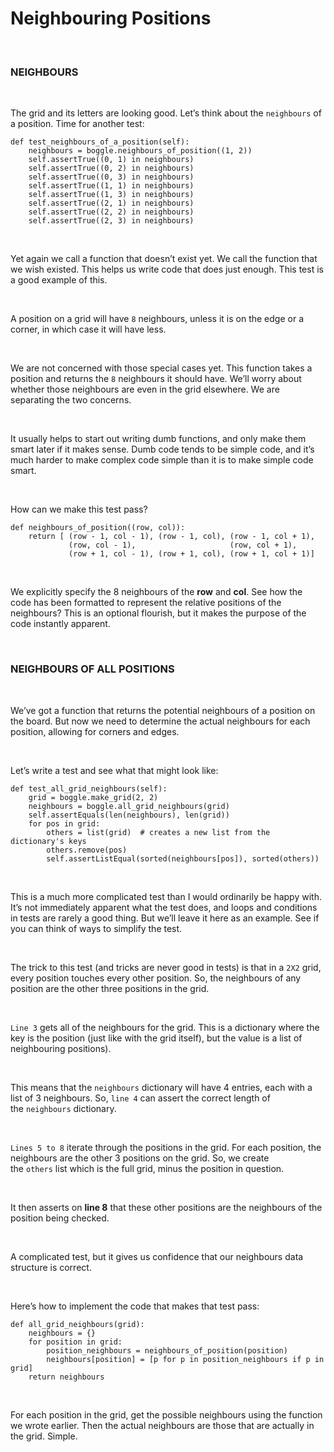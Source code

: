 Neighbouring Positions
======================

 

### NEIGHBOURS

 

The grid and its letters are looking good. Let’s think about the `neighbours` of
a position. Time for another test:

~~~~~~~~~~~~~~~~~~~~~~~~~~~~~~~~~~~~~~~~~~~~~~~~~~~~~~~~~~~~~~~~~~~~~~~~~~~~~~~~
def test_neighbours_of_a_position(self):
    neighbours = boggle.neighbours_of_position((1, 2))
    self.assertTrue((0, 1) in neighbours)
    self.assertTrue((0, 2) in neighbours)
    self.assertTrue((0, 3) in neighbours)
    self.assertTrue((1, 1) in neighbours)
    self.assertTrue((1, 3) in neighbours)
    self.assertTrue((2, 1) in neighbours)
    self.assertTrue((2, 2) in neighbours)
    self.assertTrue((2, 3) in neighbours)
~~~~~~~~~~~~~~~~~~~~~~~~~~~~~~~~~~~~~~~~~~~~~~~~~~~~~~~~~~~~~~~~~~~~~~~~~~~~~~~~

 

Yet again we call a function that doesn’t exist yet. We call the function that
we wish existed. This helps us write code that does just enough. This test is a
good example of this.

 

A position on a grid will have `8` neighbours, unless it is on the edge or a
corner, in which case it will have less.

 

We are not concerned with those special cases yet. This function takes a
position and returns the `8` neighbours it should have. We’ll worry about
whether those neighbours are even in the grid elsewhere. We are separating the
two concerns.

 

It usually helps to start out writing dumb functions, and only make them smart
later if it makes sense. Dumb code tends to be simple code, and it’s much harder
to make complex code simple than it is to make simple code smart.

 

How can we make this test pass?

~~~~~~~~~~~~~~~~~~~~~~~~~~~~~~~~~~~~~~~~~~~~~~~~~~~~~~~~~~~~~~~~~~~~~~~~~~~~~~~~
def neighbours_of_position((row, col)):
    return [ (row - 1, col - 1), (row - 1, col), (row - 1, col + 1),
             (row, col - 1),                     (row, col + 1),
             (row + 1, col - 1), (row + 1, col), (row + 1, col + 1)]
~~~~~~~~~~~~~~~~~~~~~~~~~~~~~~~~~~~~~~~~~~~~~~~~~~~~~~~~~~~~~~~~~~~~~~~~~~~~~~~~

 

We explicitly specify the 8 neighbours of the **row** and **col**. See how the
code has been formatted to represent the relative positions of the neighbours?
This is an optional flourish, but it makes the purpose of the code instantly
apparent.

 

### NEIGHBOURS OF ALL POSITIONS

 

We’ve got a function that returns the potential neighbours of a position on the
board. But now we need to determine the actual neighbours for each position,
allowing for corners and edges.

 

Let’s write a test and see what that might look like:

~~~~~~~~~~~~~~~~~~~~~~~~~~~~~~~~~~~~~~~~~~~~~~~~~~~~~~~~~~~~~~~~~~~~~~~~~~~~~~~~
def test_all_grid_neighbours(self):
    grid = boggle.make_grid(2, 2)
    neighbours = boggle.all_grid_neighbours(grid)
    self.assertEquals(len(neighbours), len(grid))
    for pos in grid:
        others = list(grid)  # creates a new list from the dictionary's keys
        others.remove(pos)
        self.assertListEqual(sorted(neighbours[pos]), sorted(others))
~~~~~~~~~~~~~~~~~~~~~~~~~~~~~~~~~~~~~~~~~~~~~~~~~~~~~~~~~~~~~~~~~~~~~~~~~~~~~~~~

 

This is a much more complicated test than I would ordinarily be happy with. It’s
not immediately apparent what the test does, and loops and conditions in tests
are rarely a good thing. But we’ll leave it here as an example. See if you can
think of ways to simplify the test.

 

The trick to this test (and tricks are never good in tests) is that in a `2X2`
grid, every position touches every other position. So, the neighbours of any
position are the other three positions in the grid.

 

`Line 3` gets all of the neighbours for the grid. This is a dictionary where the
key is the position (just like with the grid itself), but the value is a list of
neighbouring positions).

 

This means that the `neighbours` dictionary will have 4 entries, each with a
list of 3 neighbours. So, `line 4` can assert the correct length of
the `neighbours` dictionary.

 

`Lines 5 to 8` iterate through the positions in the grid. For each position, the
neighbours are the other 3 positions on the grid. So, we create
the `others` list which is the full grid, minus the position in question.

 

It then asserts on **line 8** that these other positions are the neighbours of
the position being checked.

 

A complicated test, but it gives us confidence that our neighbours data
structure is correct.

 

Here’s how to implement the code that makes that test pass:

~~~~~~~~~~~~~~~~~~~~~~~~~~~~~~~~~~~~~~~~~~~~~~~~~~~~~~~~~~~~~~~~~~~~~~~~~~~~~~~~
def all_grid_neighbours(grid):
    neighbours = {}
    for position in grid:
        position_neighbours = neighbours_of_position(position)
        neighbours[position] = [p for p in position_neighbours if p in grid]
    return neighbours
~~~~~~~~~~~~~~~~~~~~~~~~~~~~~~~~~~~~~~~~~~~~~~~~~~~~~~~~~~~~~~~~~~~~~~~~~~~~~~~~

 

For each position in the grid, get the possible neighbours using the function we
wrote earlier. Then the actual neighbours are those that are actually in the
grid. Simple.
